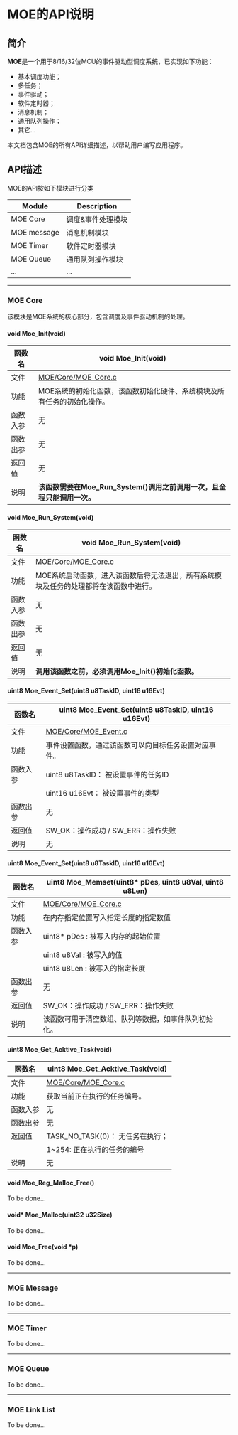 # MOE的API说明

## 简介
**MOE**是一个用于8/16/32位MCU的事件驱动型调度系统，已实现如下功能：   
- 基本调度功能；
- 多任务；
- 事件驱动；
- 软件定时器；
- 消息机制；
- 通用队列操作；
- 其它...   

本文档包含MOE的所有API详细描述，以帮助用户编写应用程序。

## API描述
MOE的API按如下模块进行分类

Module               | Description
-------------------- | -----------------------------
MOE Core             | 调度&事件处理模块
MOE message          | 消息机制模块
MOE Timer            | 软件定时器模块
MOE Queue            | 通用队列操作模块
...                  | ...

------------

### MOE Core
该模块是MOE系统的核心部分，包含调度及事件驱动机制的处理。
#### void Moe_Init(void)   

函数名           | void Moe_Init(void) 
--------------- | ------------------------------------------------   
文件             | [MOE/Core/MOE_Core.c ](https://github.com/ianhom/MOE/blob/master/Core/MOE_Core.c) 
功能             | MOE系统的初始化函数，该函数初始化硬件、系统模块及所有任务的初始化操作。
函数入参         | 无
函数出参         | 无
返回值           | 无
说明             | **该函数需要在Moe_Run_System()调用之前调用一次，且全程只能调用一次。**   


#### void Moe_Run_System(void)

函数名           | void Moe_Run_System(void)
--------------- | ------------------------------------------------   
文件             | [MOE/Core/MOE_Core.c ](https://github.com/ianhom/MOE/blob/master/Core/MOE_Core.c) 
功能             | MOE系统启动函数，进入该函数后将无法退出，所有系统模块及任务的处理都将在该函数中进行。
函数入参         | 无
函数出参         | 无
返回值           | 无
说明             | **调用该函数之前，必须调用Moe_Init()初始化函数。**   


#### uint8 Moe_Event_Set(uint8 u8TaskID, uint16 u16Evt)

函数名           | uint8 Moe_Event_Set(uint8 u8TaskID, uint16 u16Evt)
--------------- | ------------------------------------------------   
文件             | [MOE/Core/MOE_Event.c ](https://github.com/ianhom/MOE/blob/master/Core/MOE_Event.c) 
功能             | 事件设置函数，通过该函数可以向目标任务设置对应事件。                           
函数入参         | uint8 u8TaskID： 被设置事件的任务ID                                             
                | uint16 u16Evt： 被设置事件的类型
函数出参         | 无
返回值           | SW_OK：操作成功 / SW_ERR：操作失败
说明             | 无   


#### uint8 Moe_Event_Set(uint8 u8TaskID, uint16 u16Evt)

函数名           | uint8 Moe_Memset(uint8* pDes, uint8 u8Val, uint8 u8Len)
--------------- | ------------------------------------------------   
文件             | [MOE/Core/MOE_Core.c ](https://github.com/ianhom/MOE/blob/master/Core/MOE_Core.c) 
功能             | 在内存指定位置写入指定长度的指定数值                           
函数入参         | uint8* pDes  : 被写入内存的起始位置                                          
                | uint8  u8Val : 被写入的值
                | uint8  u8Len : 被写入的指定长度
函数出参         | 无
返回值           | SW_OK：操作成功 / SW_ERR：操作失败
说明             | 该函数可用于清空数组、队列等数据，如事件队列初始化。


#### uint8 Moe_Get_Acktive_Task(void)

函数名           | uint8 Moe_Get_Acktive_Task(void)
--------------- | ------------------------------------------------   
文件             | [MOE/Core/MOE_Core.c ](https://github.com/ianhom/MOE/blob/master/Core/MOE_Core.c) 
功能             | 获取当前正在执行的任务编号。
函数入参         | 无
函数出参         | 无
返回值           | TASK_NO_TASK(0)： 无任务在执行；
                | 1~254:            正在执行的任务的编号
说明             | 无
   
#### void Moe_Reg_Malloc_Free()
To be done...
#### void* Moe_Malloc(uint32 u32Size)
To be done...
#### void Moe_Free(void *p)
To be done...   

------------   

### MOE Message
To be done...   

------------

### MOE Timer
To be done...   

------------

### MOE Queue
To be done...   

-------------   

### MOE Link List
To be done...
